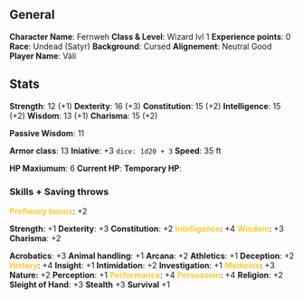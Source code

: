 ## General
**Character Name**: Fernweh
**Class & Level**: Wizard lvl 1
**Experience points**: 0
**Race**: Undead (Satyr)
**Background**: Cursed
**Alignement**: Neutral Good
**Player Name**: Váli

## Stats
**Strength**: 12 (+1)
**Dexterity**: 16 (+3)
**Constitution**: 15 (+2)
**Intelligence**: 15 (+2)
**Wisdom**: 13 (+1)
**Charisma**: 15 (+2)

**Passive Wisdom**: 11

**Armor class**: 13
**Iniative**: +3 `dice: 1d20 + 3`
**Speed**: 35 ft

**HP Maxiumum**: 6
**Current HP**: 
**Temporary HP**:


### Skills + Saving throws
<b><span style="color:#fecc2f">Profiency bonus</span></b>: +2

**Strength**: +1
**Dexterity**: +3
**Constitution**: +2
<b><span style="color:#fecc2f">Intelligence</span></b>: +4
<b><span style="color:#fecc2f">Wisdom</span></b>: +3
**Charisma**: +2

**Acrobatics**: +3
**Animal handling**: +1
**Arcana**: +2
**Athletics**: +1
**Deception**: +2
<b><span style="color:#fecc2f">History</span></b>: +4
**Insight**: +1
**Intimidation**: +2
**Investigation**: +1
<b><span style="color:#fecc2f">Medicine</span></b>: +3
**Nature:** +2
**Perception**: +1
<b><span style="color:#fecc2f">Performance</span></b>: +4
<b><span style="color:#fecc2f">Persuasion</span></b>: +4
**Religion**: +2
**Sleight of Hand**: +3
**Stealth** +3
**Survival** +1

